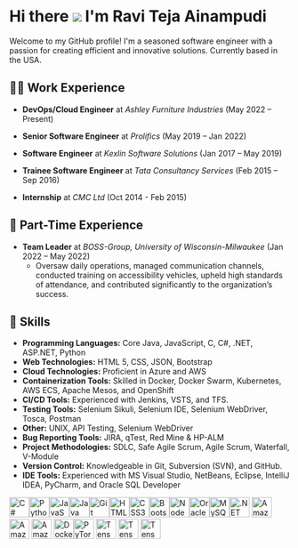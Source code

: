 # Hi there ![](https://user-images.githubusercontent.com/18350557/176309783-0785949b-9127-417c-8b55-ab5a4333674e.gif) I'm Ravi Teja Ainampudi

Welcome to my GitHub profile! I'm a seasoned software engineer with a passion for creating efficient and innovative solutions. Currently based in the USA.

## 👨‍💻 Work Experience
- **DevOps/Cloud Engineer** at *Ashley Furniture Industries* (May 2022 – Present)
- **Senior Software Engineer** at *Prolifics* (May 2019 – Jan 2022)
  

- **Software Engineer** at *Kexlin Software Solutions* (Jan 2017 – May 2019)
  

- **Trainee Software Engineer** at *Tata Consultancy Services* (Feb 2015 – Sep 2016)
- **Internship** at *CMC Ltd* (Oct 2014 - Feb 2015)
  

## 🚀 Part-Time Experience
- **Team Leader** at *BOSS-Group, University of Wisconsin-Milwaukee* (Jan 2022 – May 2022)
  - Oversaw daily operations, managed communication channels, conducted training on accessibility vehicles, upheld high standards of attendance, and contributed significantly to the organization’s success.

## 🔧 Skills
- **Programming Languages:** Core Java, JavaScript, C, C#, .NET, ASP.NET, Python
- **Web Technologies:** HTML 5, CSS, JSON, Bootstrap
- **Cloud Technologies:** Proficient in Azure and AWS
- **Containerization Tools:** Skilled in Docker, Docker Swarm, Kubernetes, AWS ECS, Apache Mesos, and OpenShift
- **CI/CD Tools:** Experienced with Jenkins, VSTS, and TFS.
- **Testing Tools:** Selenium Sikuli, Selenium IDE, Selenium WebDriver, Tosca, Postman
- **Other:** UNIX, API Testing, Selenium WebDriver
- **Bug Reporting Tools:** JIRA, qTest, Red Mine & HP-ALM
- **Project Methodologies:** SDLC, Safe Agile Scrum, Agile Scrum, Waterfall, V-Module
- **Version Control:** Knowledgeable in Git, Subversion (SVN), and GitHub.
- **IDE Tools:** Experienced with MS Visual Studio, NetBeans, Eclipse, IntelliJ IDEA, PyCharm, and Oracle SQL Developer

<p align="left">
<a href="https://docs.microsoft.com/en-us/dotnet/csharp/" target="_blank" rel="noreferrer"><img src="https://raw.githubusercontent.com/danielcranney/readme-generator/main/public/icons/skills/csharp-colored.svg" width="36" height="36" alt="C#" /></a><a href="https://www.python.org/" target="_blank" rel="noreferrer"><img src="https://raw.githubusercontent.com/danielcranney/readme-generator/main/public/icons/skills/python-colored.svg" width="36" height="36" alt="Python" /></a><a href="https://developer.mozilla.org/en-US/docs/Web/JavaScript" target="_blank" rel="noreferrer"><img src="https://raw.githubusercontent.com/danielcranney/readme-generator/main/public/icons/skills/javascript-colored.svg" width="36" height="36" alt="JavaScript" /></a><a href="https://www.oracle.com/java/" target="_blank" rel="noreferrer"><img src="https://raw.githubusercontent.com/danielcranney/readme-generator/main/public/icons/skills/java-colored.svg" width="36" height="36" alt="Java" /></a><a href="https://git-scm.com/" target="_blank" rel="noreferrer"><img src="https://raw.githubusercontent.com/danielcranney/readme-generator/main/public/icons/skills/git-colored.svg" width="36" height="36" alt="Git" /></a><a href="https://developer.mozilla.org/en-US/docs/Glossary/HTML5" target="_blank" rel="noreferrer"><img src="https://raw.githubusercontent.com/danielcranney/readme-generator/main/public/icons/skills/html5-colored.svg" width="36" height="36" alt="HTML5" /></a><a href="https://www.w3.org/TR/CSS/#css" target="_blank" rel="noreferrer"><img src="https://raw.githubusercontent.com/danielcranney/readme-generator/main/public/icons/skills/css3-colored.svg" width="36" height="36" alt="CSS3" /></a><a href="https://getbootstrap.com/" target="_blank" rel="noreferrer"><img src="https://raw.githubusercontent.com/danielcranney/readme-generator/main/public/icons/skills/bootstrap-colored.svg" width="36" height="36" alt="Bootstrap" /></a><a href="https://nodejs.org/en/" target="_blank" rel="noreferrer"><img src="https://raw.githubusercontent.com/danielcranney/readme-generator/main/public/icons/skills/nodejs-colored.svg" width="36" height="36" alt="NodeJS" /></a><a href="https://www.oracle.com/uk/index.html" target="_blank" rel="noreferrer"><img src="https://raw.githubusercontent.com/danielcranney/readme-generator/main/public/icons/skills/oracle-colored.svg" width="36" height="36" alt="Oracle" /></a><a href="https://www.mysql.com/" target="_blank" rel="noreferrer"><img src="https://raw.githubusercontent.com/danielcranney/readme-generator/main/public/icons/skills/mysql-colored.svg" width="36" height="36" alt="MySQL" /></a><a href="https://dotnet.microsoft.com/en-us/" target="_blank" rel="noreferrer"><img src="https://raw.githubusercontent.com/danielcranney/readme-generator/main/public/icons/skills/dot-net-colored.svg" width="36" height="36" alt=".NET" /></a>
<a href="https://aws.amazon.com" target="_blank" rel="noreferrer"><img src="https://raw.githubusercontent.com/danielcranney/readme-generator/main/public/icons/skills/aws-colored.svg" width="36" height="36" alt="Amazon Web Services" /></a>
<a href="https://azure.microsoft.com/en-us/products/devops/?nav=min" target="_blank" rel="noreferrer"><img src="https://www.svgrepo.com/show/448271/azure-devops.svg" width="36" height="36" alt="Amazon Web Services" /></a>
<a href="https://azure.microsoft.com/en-us/get-started" target="_blank" rel="noreferrer"><img src="https://www.svgrepo.com/show/448274/azure.svg" width="36" height="36" alt="Amazon Web Services" /></a>
<a href="https://www.docker.com/" target="_blank" rel="noreferrer"><img src="https://raw.githubusercontent.com/danielcranney/readme-generator/main/public/icons/skills/docker-colored.svg" width="36" height="36" alt="Docker" /></a></a><a href="https://pytorch.org/" target="_blank" rel="noreferrer"><img src="https://raw.githubusercontent.com/danielcranney/readme-generator/main/public/icons/skills/pytorch-colored.svg" width="36" height="36" alt="PyTorch" /></a>
<a href="https://www.tensorflow.org/" target="_blank" rel="noreferrer"><img src="https://raw.githubusercontent.com/danielcranney/readme-generator/main/public/icons/skills/tensorflow-colored.svg" width="36" height="36" alt="TensorFlow" /></a>
<a href="https://kubernetes.io/" target="_blank" rel="noreferrer"><img src="https://www.svgrepo.com/show/448233/kubernetes.svg" width="36" height="36" alt="TensorFlow" /></a>
<a href="#" target="_blank" rel="noreferrer"><img src="https://www.svgrepo.com/show/448236/linux.svg" width="36" height="36" alt="TensorFlow" /></a>
</p>


